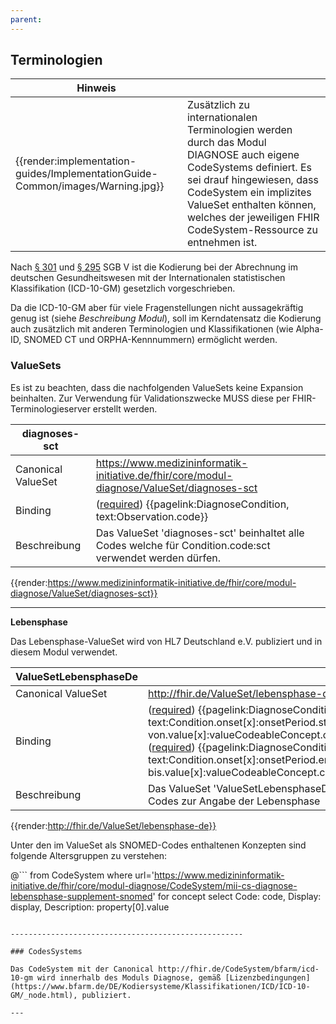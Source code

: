 ```yaml
---
parent: 
---
```


## Terminologien

| Hinweis |  |
|---------|---------------------|
| {{render:implementation-guides/ImplementationGuide-Common/images/Warning.jpg}} | Zusätzlich zu internationalen Terminologien werden durch das Modul DIAGNOSE auch eigene CodeSystems definiert. Es sei drauf hingewiesen, dass CodeSystem ein implizites ValueSet enthalten können, welches der jeweiligen FHIR CodeSystem-Ressource zu entnehmen ist.|

Nach [§ 301](https://www.sozialgesetzbuch-sgb.de/sgbv/301.html) und [§ 295](https://www.sozialgesetzbuch-sgb.de/sgbv/295.html) SGB V ist die Kodierung bei der Abrechnung im deutschen Gesundheitswesen mit der Internationalen statistischen Klassifikation (ICD-10-GM) gesetzlich vorgeschrieben.

Da die ICD-10-GM aber für viele Fragenstellungen nicht aussagekräftig genug ist (siehe *Beschreibung Modul*), soll im Kerndatensatz die Kodierung auch zusätzlich mit anderen Terminologien und Klassifikationen (wie Alpha-ID, SNOMED CT und ORPHA-Kennnummern) ermöglicht werden.

### ValueSets

Es ist zu beachten, dass die nachfolgenden ValueSets keine Expansion beinhalten. Zur Verwendung für Validationszwecke MUSS diese per FHIR-Terminologieserver erstellt werden.

| diagnoses-sct | |
|--|--|
|Canonical ValueSet | https://www.medizininformatik-initiative.de/fhir/core/modul-diagnose/ValueSet/diagnoses-sct  |
| Binding | ([required](http://hl7.org/fhir/terminologies.html#required)) {{pagelink:DiagnoseCondition, text:Observation.code}}|
| Beschreibung | Das ValueSet 'diagnoses-sct' beinhaltet alle Codes welche für Condition.code:sct verwendet werden dürfen. |

{{render:https://www.medizininformatik-initiative.de/fhir/core/modul-diagnose/ValueSet/diagnoses-sct}}

---

**Lebensphase**

Das Lebensphase-ValueSet wird von HL7 Deutschland e.V. publiziert und in diesem Modul verwendet.

| ValueSetLebensphaseDe | |
|--|--|
|Canonical ValueSet | http://fhir.de/ValueSet/lebensphase-de  |
| Binding | ([required](http://hl7.org/fhir/terminologies.html#required)) {{pagelink:DiagnoseCondition, text:Condition.onset[x]:onsetPeriod.start.extension:lebensphase-von.value[x]:valueCodeableConcept.coding}} <br> ([required](http://hl7.org/fhir/terminologies.html#required)) {{pagelink:DiagnoseCondition, text:Condition.onset[x]:onsetPeriod.end.extension:lebensphase-bis.value[x]:valueCodeableConcept.coding}} |
| Beschreibung | Das ValueSet 'ValueSetLebensphaseDe' beinhaltet SNOMED-Codes zur Angabe der Lebensphase |

{{render:http://fhir.de/ValueSet/lebensphase-de}}

Unter den im ValueSet als SNOMED-Codes enthaltenen Konzepten sind folgende Altersgruppen zu verstehen:

@```
from
	CodeSystem
where
	url='https://www.medizininformatik-initiative.de/fhir/core/modul-diagnose/CodeSystem/mii-cs-diagnose-lebensphase-supplement-snomed'
for
	concept
select
	Code: code, Display: display, Description: property[0].value
```

----------------------------------------------------

### CodesSystems

Das CodeSystem mit der Canonical http://fhir.de/CodeSystem/bfarm/icd-10-gm wird innerhalb des Moduls Diagnose, gemäß [Lizenzbedingungen](https://www.bfarm.de/DE/Kodiersysteme/Klassifikationen/ICD/ICD-10-GM/_node.html), publiziert.

--- 